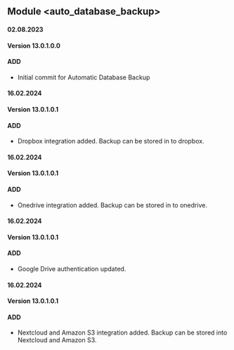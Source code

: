 ## Module <auto_database_backup>

#### 02.08.2023
#### Version 13.0.1.0.0
#### ADD
- Initial commit for Automatic Database Backup

#### 16.02.2024
#### Version 13.0.1.0.1
#### ADD
- Dropbox integration added. Backup can be stored in to dropbox.

#### 16.02.2024
#### Version 13.0.1.0.1
#### ADD
- Onedrive integration added. Backup can be stored in to onedrive.

#### 16.02.2024
#### Version 13.0.1.0.1
#### ADD
- Google Drive authentication updated.

#### 16.02.2024
#### Version 13.0.1.0.1
#### ADD
- Nextcloud and Amazon S3 integration added. Backup can be stored into Nextcloud and Amazon S3.
